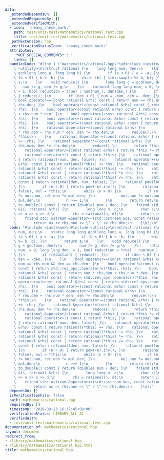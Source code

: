 ```yaml
---
data:
  _extendedDependsOn: []
  _extendedRequiredBy: []
  _extendedVerifiedWith:
  - icon: ':heavy_check_mark:'
    path: test/unit-test/mathematics/rational.test.cpp
    title: test/unit-test/mathematics/rational.test.cpp
  _pathExtension: hpp
  _verificationStatusIcon: ':heavy_check_mark:'
  attributes:
    '*NOT_SPECIAL_COMMENTS*': ''
    links: []
  bundledCode: "#line 1 \"mathematics/rational.hpp\"\n#include <iostream>\n#include\
    \ <utility>\n\nstruct rational {\n    long long num, den;\n    static long long\
    \ gcd(long long a, long long b) {\n        if (a < 0) { a = -a; }\n        if\
    \ (b < 0) { b = -b; }\n        while (b) { std::swap(a %= b, b); }\n        return\
    \ a;\n    }\n    void reduce() {\n        long long g = gcd(num, den);\n     \
    \   num /= g, den /= g;\n    }\n    rational(long long num_ = 0, long long den_\
    \ = 1, bool reduction = true) : num(num_), den(den_) {\n        if (reduction)\
    \ { reduce(); }\n        if (den < 0) { num = -num, den = -den; }\n    }\n   \
    \ bool operator==(const rational &rhs) const { return num == rhs.num && den ==\
    \ rhs.den; }\n    bool operator!=(const rational &rhs) const { return std::rel_ops::operator!=(*this,\
    \ rhs); }\n    bool operator<(const rational &rhs) const { return num * rhs.den\
    \ < rhs.num * den; }\n    bool operator>(const rational &rhs) const { return std::rel_ops::operator>(*this,\
    \ rhs); }\n    bool operator<=(const rational &rhs) const { return std::rel_ops::operator<=(*this,\
    \ rhs); }\n    bool operator>=(const rational &rhs) const { return std::rel_ops::operator>=(*this,\
    \ rhs); }\n    rational &operator+=(const rational &rhs) {\n        num = num\
    \ * rhs.den + rhs.num * den, den *= rhs.den;\n        reduce();\n        return\
    \ *this;\n    }\n    rational &operator-=(const rational &rhs) { return *this\
    \ += -rhs; }\n    rational &operator*=(const rational &rhs) {\n        num *=\
    \ rhs.num, den *= rhs.den;\n        reduce();\n        return *this;\n    }\n\
    \    rational &operator/=(const rational &rhs) { return *this *= rhs.inv(); }\n\
    \    rational operator+() const { return *this; }\n    rational operator-() const\
    \ { return rational(-num, den, false); }\n    rational operator+(const rational\
    \ &rhs) const { return rational(*this) += rhs; }\n    rational operator-(const\
    \ rational &rhs) const { return rational(*this) -= rhs; }\n    rational operator*(const\
    \ rational &rhs) const { return rational(*this) *= rhs; }\n    rational operator/(const\
    \ rational &rhs) const { return rational(*this) /= rhs; }\n    rational inv()\
    \ const { return rational(den, num, false); }\n    rational pow(long long n) const\
    \ {\n        if (n < 0) { return pow(-n).inv(); }\n        rational ret(1, 1,\
    \ false), mul = *this;\n        while (n > 0) {\n            if (n & 1) { ret.num\
    \ *= mul.num, ret.den *= mul.den; }\n            mul.num *= mul.num, mul.den *=\
    \ mul.den;\n            n >>= 1;\n        }\n        return ret;\n    }\n    double\
    \ to_double() const { return (double) num / den; }\n    friend std::istream &operator>>(std::istream\
    \ &is, rational &rhs) {\n        long long n, d;\n        char s;\n        is\
    \ >> n >> s >> d;\n        rhs = rational(n, d);\n        return is;\n    }\n\
    \    friend std::ostream &operator<<(std::ostream &os, const rational &rhs) {\n\
    \        return os << rhs.num << \" / \" << rhs.den;\n    }\n};\n"
  code: "#include <iostream>\n#include <utility>\n\nstruct rational {\n    long long\
    \ num, den;\n    static long long gcd(long long a, long long b) {\n        if\
    \ (a < 0) { a = -a; }\n        if (b < 0) { b = -b; }\n        while (b) { std::swap(a\
    \ %= b, b); }\n        return a;\n    }\n    void reduce() {\n        long long\
    \ g = gcd(num, den);\n        num /= g, den /= g;\n    }\n    rational(long long\
    \ num_ = 0, long long den_ = 1, bool reduction = true) : num(num_), den(den_)\
    \ {\n        if (reduction) { reduce(); }\n        if (den < 0) { num = -num,\
    \ den = -den; }\n    }\n    bool operator==(const rational &rhs) const { return\
    \ num == rhs.num && den == rhs.den; }\n    bool operator!=(const rational &rhs)\
    \ const { return std::rel_ops::operator!=(*this, rhs); }\n    bool operator<(const\
    \ rational &rhs) const { return num * rhs.den < rhs.num * den; }\n    bool operator>(const\
    \ rational &rhs) const { return std::rel_ops::operator>(*this, rhs); }\n    bool\
    \ operator<=(const rational &rhs) const { return std::rel_ops::operator<=(*this,\
    \ rhs); }\n    bool operator>=(const rational &rhs) const { return std::rel_ops::operator>=(*this,\
    \ rhs); }\n    rational &operator+=(const rational &rhs) {\n        num = num\
    \ * rhs.den + rhs.num * den, den *= rhs.den;\n        reduce();\n        return\
    \ *this;\n    }\n    rational &operator-=(const rational &rhs) { return *this\
    \ += -rhs; }\n    rational &operator*=(const rational &rhs) {\n        num *=\
    \ rhs.num, den *= rhs.den;\n        reduce();\n        return *this;\n    }\n\
    \    rational &operator/=(const rational &rhs) { return *this *= rhs.inv(); }\n\
    \    rational operator+() const { return *this; }\n    rational operator-() const\
    \ { return rational(-num, den, false); }\n    rational operator+(const rational\
    \ &rhs) const { return rational(*this) += rhs; }\n    rational operator-(const\
    \ rational &rhs) const { return rational(*this) -= rhs; }\n    rational operator*(const\
    \ rational &rhs) const { return rational(*this) *= rhs; }\n    rational operator/(const\
    \ rational &rhs) const { return rational(*this) /= rhs; }\n    rational inv()\
    \ const { return rational(den, num, false); }\n    rational pow(long long n) const\
    \ {\n        if (n < 0) { return pow(-n).inv(); }\n        rational ret(1, 1,\
    \ false), mul = *this;\n        while (n > 0) {\n            if (n & 1) { ret.num\
    \ *= mul.num, ret.den *= mul.den; }\n            mul.num *= mul.num, mul.den *=\
    \ mul.den;\n            n >>= 1;\n        }\n        return ret;\n    }\n    double\
    \ to_double() const { return (double) num / den; }\n    friend std::istream &operator>>(std::istream\
    \ &is, rational &rhs) {\n        long long n, d;\n        char s;\n        is\
    \ >> n >> s >> d;\n        rhs = rational(n, d);\n        return is;\n    }\n\
    \    friend std::ostream &operator<<(std::ostream &os, const rational &rhs) {\n\
    \        return os << rhs.num << \" / \" << rhs.den;\n    }\n};"
  dependsOn: []
  isVerificationFile: false
  path: mathematics/rational.hpp
  requiredBy: []
  timestamp: '2020-09-23 16:37:45+09:00'
  verificationStatus: LIBRARY_ALL_AC
  verifiedWith:
  - test/unit-test/mathematics/rational.test.cpp
documentation_of: mathematics/rational.hpp
layout: document
redirect_from:
- /library/mathematics/rational.hpp
- /library/mathematics/rational.hpp.html
title: mathematics/rational.hpp
---
```

